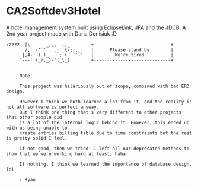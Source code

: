 # CA2Softdev3Hotel
A hotel management system built using EclipseLink, JPA and the JDCB. A 2nd year project made with Daria Denisiuk :D


    Zzzzz  |\      _,,,--,,_        +-----------------------------+
           /,`.-'`'   ._  \-;;,_    |      Please stand by.       |
          |,4-  ) )_   .;.(  `'-'   |        We're tired.         |
         '---''(_/._)-'(_\_)        +-----------------------------+

		 
		 Note:
		 
		 This project was hilariously out of scope, combined with bad ERD design.
		 
		 However I think we both learned a lot from it, and the reality is not all software is perfect anyway.
		 But I think one thing that's very different to other projects that other people did
		 is a lot of the internal logic behind it. However, this ended up with us being unable to
		 create entries billing table due to time constraints but the rest is pretty solid I feel.
		 
		 If not good, then we tried! I left all our deprecated methods to show that we were working hard at least, haha.
		 
		 If nothing, I think we learned the importance of database design. lol
		 
		 - Ryan